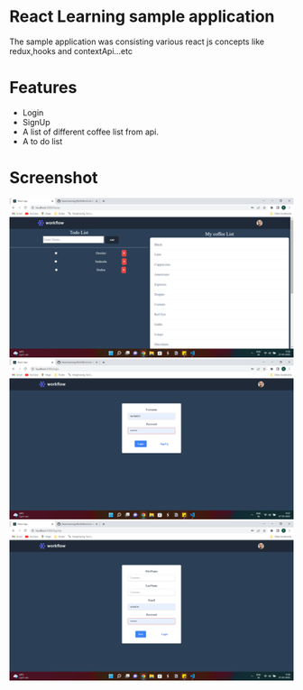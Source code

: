 # React Learning sample application

The sample application was consisting various react js concepts like redux,hooks and contextApi...etc

# Features
- Login
- SignUp
- A list of different coffee list from api.
- A to do list 

# Screenshot
![home](https://github.com/sahadsalim/ReactLearning/blob/main/src/assets/rl-home.png)
![home](https://github.com/sahadsalim/ReactLearning/blob/main/src/assets/rl-login.png)
![home](https://github.com/sahadsalim/ReactLearning/blob/main/src/assets/rl-signup.png)
